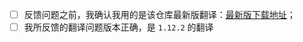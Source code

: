 - [ ] 反馈问题之前，我确认我用的是该仓库最新版翻译：[最新版下载地址](https://github.com/CFPAOrg/Minecraft-Mod-Language-Package/releases/latest)；
- [ ] 我所反馈的翻译问题版本正确，是 `1.12.2` 的翻译
